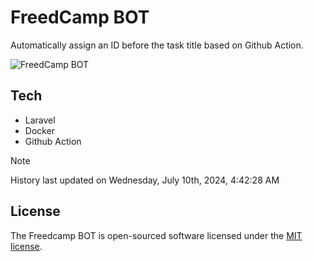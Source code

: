 # FreedCamp BOT

Automatically assign an ID before the task title based on Github Action.

![FreedCamp BOT](https://repository-images.githubusercontent.com/737932867/7d34798b-2680-471c-b089-a78a718d3d6a)

## Tech

- Laravel
- Docker
- Github Action

> [!NOTE]  
> History last updated on Wednesday, July 10th, 2024, 4:42:28 AM

## License

The Freedcamp BOT is open-sourced software licensed under the [MIT license](https://opensource.org/licenses/MIT).
